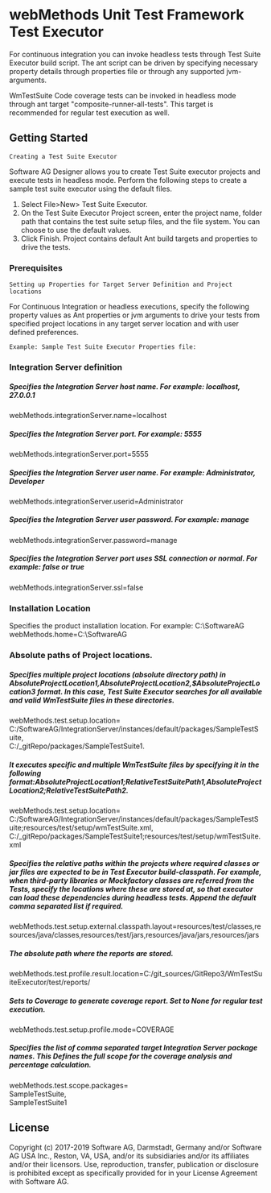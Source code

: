 # webMethods Unit Test Framework Test Executor


For continuous integration you can invoke headless tests through Test Suite Executor build script. The ant script can be driven by specifying necessary property details through properties file or through any supported jvm-arguments. 

WmTestSuite Code coverage tests can be invoked in headless mode through ant target "composite-runner-all-tests". This target is recommended for regular test execution as well.

## Getting Started

```
Creating a Test Suite Executor
```
Software AG Designer allows you to create Test Suite executor projects and execute tests in headless mode.
Perform the following steps to create a sample test suite executor using the default files.
1. Select File>New> Test Suite Executor.
2. On the Test Suite Executor Project screen, enter the project name, folder path that contains the test suite setup files, and the file system. You can choose to use the default values.
3. Click Finish.
Project contains default Ant build targets and properties to drive the tests.


### Prerequisites

```
Setting up Properties for Target Server Definition and Project locations
```

For Continuous Integration or headless executions, specify the following property values as Ant properties or jvm arguments to drive your tests from specified project locations in any target server location and with user defined preferences.



```
Example: Sample Test Suite Executor Properties file:
```

### Integration Server definition

##### Specifies the Integration Server host name. For example: localhost, 27.0.0.1
webMethods.integrationServer.name=localhost

##### Specifies the Integration Server port. For example: 5555
webMethods.integrationServer.port=5555

##### Specifies the Integration Server user name. For example: Administrator, Developer
webMethods.integrationServer.userid=Administrator

##### Specifies the Integration Server user password. For example: manage
webMethods.integrationServer.password=manage

##### Specifies the Integration Server port uses SSL connection or normal. For example: false or true
webMethods.integrationServer.ssl=false




### Installation Location

Specifies the product installation location. For example: C\:\\SoftwareAG
webMethods.home=C\:\\SoftwareAG


### Absolute paths of Project locations.

##### Specifies multiple project locations (absolute directory path) in $AbsoluteProjectLocation1,$AbsoluteProjectLocation2,$AbsoluteProjectLocation3 format. In this case, Test Suite Executor searches for all available and valid WmTestSuite files in these directories.
webMethods.test.setup.location=\
C:/SoftwareAG/IntegrationServer/instances/default/packages/SampleTestSuite,\
C:/_gitRepo/packages/SampleTestSuite1.

##### It executes specific and multiple WmTestSuite files by specifying it in the following format:$AbsoluteProjectLocation1;$RelativeTestSuitePath1,$AbsoluteProjectLocation2;$RelativeTestSuitePath2.
webMethods.test.setup.location=\
C:/SoftwareAG/IntegrationServer/instances/default/packages/SampleTestSuite;resources/test/setup/wmTestSuite.xml,\
C:/_gitRepo/packages/SampleTestSuite1;resources/test/setup/wmTestSuite.xml

##### Specifies the relative paths within the projects where required classes or jar files are expected to be in Test Executor build-classpath. For example, when third-party libraries or Mockfactory classes are referred from the Tests, specify the locations where these are stored at, so that executor can load these dependencies during headless tests. Append the default comma separated list if required.
webMethods.test.setup.external.classpath.layout=resources/test/classes,resources/java/classes,resources/test/jars,resources/java/jars,resources/jars

##### The absolute path where the reports are stored.
webMethods.test.profile.result.location=C\:/git_sources/GitRepo3/WmTestSuiteExecutor/test/reports/



##### Sets to Coverage to generate coverage report. Set to None for regular test execution.
webMethods.test.setup.profile.mode=COVERAGE

##### Specifies the list of comma separated target Integration Server package names. This Defines the full scope for the coverage analysis and percentage calculation.
webMethods.test.scope.packages=\
SampleTestSuite,\
SampleTestSuite1






## License

Copyright (c) 2017-2019 Software AG, Darmstadt, Germany and/or Software AG USA Inc., Reston, VA, USA, and/or its subsidiaries and/or its affiliates and/or their licensors. Use, reproduction, transfer, publication or disclosure is prohibited except as specifically provided for in your License Agreement with Software AG.